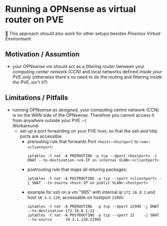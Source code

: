# Running a OPNsense as virtual router on PVE
👷
This approach should also work for other setups besides *Proxmox Virtual Environment*
## Motivation / Assumtion
- your OPNsense vm should act as a *filtering router* between your _computing center network (CCN)_ and local networks defined _inside your PVE only_ (otherwise there's no need to do the routing and filtering _inside the PVE_, isn't it?)

## Limitations / Pitfalls
- running OPNsense *as designed*, your computing centre network (CCN) is on the WAN side of the OPNsense. Therefore you cannot access it from anywhere outside your PVE :-(<br>
  Workaround:
  - set up a port forwarding *on* your PVE host, so that the ssh and http ports are accessible
    - prerouting rule that forwards Port `<host>:<hostport` to `<vm>:<clientport`:
      ```
      iptables -t nat -A PREROUTING -p tcp --dport <hostport> -j DNAT --to-destination <vm-IP on internal VLAN>:<clientport>
      ```
    - postrouting rule that maps all returing packages:
      ```
      iptables -t nat -A POSTROUTING -p tcp --sport <clientport> -j SNAT --to-source <host-IP on public VLAN>:<hostport>
      ```
    - example for ssh on a vm "995" with internal ip `172.16.0.1` and host `10.3.1.120`, accessable on hostport `22995`:
      ```
      iptables -t nat -A PREROUTING  -p tcp --dport 22995 -j DNAT --to-destination 172.16.0.1:22
      iptables -t nat -A POSTROUTING -p tcp --sport 22    -j SNAT --to-source      10.3.1.120:22995
      ```
